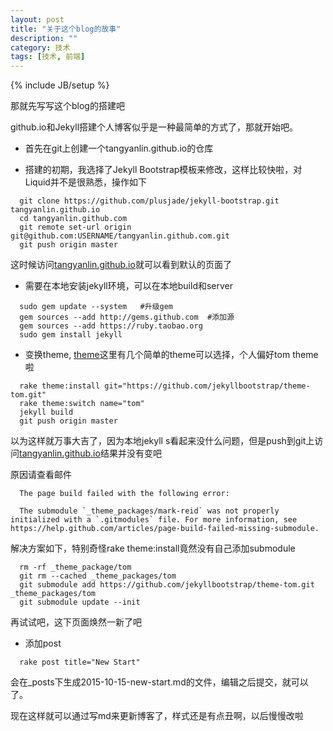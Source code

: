 ```yaml
---
layout: post
title: "关于这个blog的故事"
description: ""
category: 技术
tags: [技术, 前端]
---
```

{% include JB/setup %}

那就先写写这个blog的搭建吧

github.io和Jekyll搭建个人博客似乎是一种最简单的方式了，那就开始吧。

* 首先在git上创建一个tangyanlin.github.io的仓库

* 搭建的初期，我选择了Jekyll Bootstrap模板来修改，这样比较快啦，对Liquid并不是很熟悉，操作如下

```
  git clone https://github.com/plusjade/jekyll-bootstrap.git tangyanlin.github.io
  cd tangyanlin.github.com
  git remote set-url origin git@github.com:USERNAME/tangyanlin.github.com.git
  git push origin master
```

这时候访问[tangyanlin.github.io](tangyanlin.github.io)就可以看到默认的页面了

* 需要在本地安装jekyll环境，可以在本地build和server

```
  sudo gem update --system   #升级gem
  gem sources --add http://gems.github.com  #添加源
  gem sources --add https://ruby.taobao.org
  sudo gem install jekyll
```

* 变换theme, [theme](http://themes.jekyllbootstrap.com/preview/twitter/)这里有几个简单的theme可以选择，个人偏好tom theme啦

```
  rake theme:install git="https://github.com/jekyllbootstrap/theme-tom.git"
  rake theme:switch name="tom"
  jekyll build
  git push origin master
```

以为这样就万事大吉了，因为本地jekyll s看起来没什么问题，但是push到git上访问[tangyanlin.github.io](tangyanlin.github.io)结果并没有变吧

原因请查看邮件

```
  The page build failed with the following error:

  The submodule `_theme_packages/mark-reid` was not properly initialized with a `.gitmodules` file. For more information, see   https://help.github.com/articles/page-build-failed-missing-submodule.
```

解决方案如下，特别奇怪rake theme:install竟然没有自己添加submodule

```
  rm -rf _theme_package/tom
  git rm --cached _theme_packages/tom
  git submodule add https://github.com/jekyllbootstrap/theme-tom.git _theme_packages/tom
  git submodule update --init
```

再试试吧，这下页面焕然一新了吧

* 添加post

```
  rake post title="New Start"
```

会在_posts下生成2015-10-15-new-start.md的文件，编辑之后提交，就可以了。

现在这样就可以通过写md来更新博客了，样式还是有点丑啊，以后慢慢改啦

